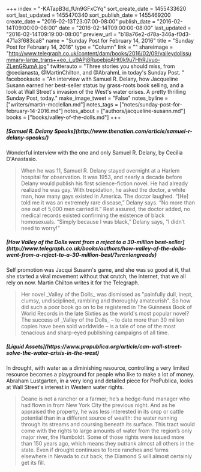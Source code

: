 +++
index = "-KATapB3d_fUn9GFxCYq"
sort_create_date = 1455433620
sort_last_updated = 1455470340
sort_publish_date = 1455469200
create_date = "2016-02-13T23:07:00-08:00"
publish_date = "2016-02-14T09:00:00-08:00"
date = "2016-02-14T09:00:00-08:00"
last_updated = "2016-02-14T09:19:00-08:00"
preview_url = "b18a76e2-d78a-346a-f0d3-471a3f683ca8"
name = "Sunday Post for February 14, 2016"
title = "Sunday Post for February 14, 2016"
type = "Column"
link = ""
shareimage = "http://www.telegraph.co.uk/content/dam/books/2016/02/09/valleydollssummary-large_trans++eo_i_u9APj8RuoebjoAHt0k9u7HhRJvuo-ZLenGRumA.jpg"
twitterauto = "Three stories you should miss, from @cecianasta, @MartinChilton, and @AbrahmL in today's Sunday Post. "
facebookauto = "An interview with Samuel R. Delany, how Jacqueline Susann earned her best-seller status by grass-roots book selling, and a look at Wall Street's invasion of the West's water crises. A pretty thrilling Sunday Post, today."
make_image_tweet = "False"
notes_byline = ["writers/martin-mcclellan.md"]
notes_tags = ["notes/sunday-post-for-february-14-2016.md"]
notes_about = ["authors/jacqueline-susann.md"]
books = ["books/valley-of-the-dolls.md"]
+++
<h5>[Samuel R. Delany Speaks](http://www.thenation.com/article/samuel-r-delany-speaks/)</h5>

Wonderful interview with the one and only Samuel R. Delany, by Cecilia D'Anastasio. 

<blockquote>
	When he was 11, Samuel R. Delany stayed overnight at a Harlem hospital for observation. It was 1953, and nearly a decade before Delany would publish his first science-fiction novel. He had already realized he was gay. With trepidation, he asked the doctor, a white man, how many gays existed in America. The doctor laughed. “[He] told me it was an extremely rare disease,” Delany says. “No more than one out of 5,000 men carried it.” Rest assured, the doctor added, no medical records existed confirming the existence of black homosexuals. “Simply because I was black,” Delany says, “I didn’t need to worry!”
</blockquote>


<h5>[How Valley of the Dolls went from a reject to a 30-million best-seller](http://www.telegraph.co.uk/books/authors/how-valley-of-the-dolls-went-from-a-reject-to-a-30-million-best/?src=longreads)</h5>

Self promotion was Jacqui Susann's game, and she was so good at it, that she started a viral movement without that crutch, the internet, that we all rely on now. Martin Chilton writes it for the Telegraph.

<blockquote>
	Her novel _Valley of the Dolls_ was dismissed as "painfully dull, inept, clumsy, undisciplined, rambling and thoroughly amateurish". So how did such a poor book go on to be registered in The Guinness Book of World Records in the late Sixties as the world's most popular novel? The success of _Valley of the Dolls_ – to date more than 30 million copies have been sold worldwide – is a tale of one of the most tenacious and sharp-eyed publishing campaigns of all time.
</blockquote>

<h5>[Liquid Assets](https://www.propublica.org/article/can-wall-street-solve-the-water-crisis-in-the-west)</h5>

In drought, with water as a diminishing resource, controlling a very limited resource becomes a playground for people who like to make a lot of money. Abraham Lustgarten, in a very long and detailed piece for ProPublica, looks at Wall Street's interest in Western water rights.

<blockquote>
	Deane is not a rancher or a farmer; he’s a hedge-fund manager who had flown in from New York City the previous night. And as he appraised the property, he was less interested in its crop or cattle potential than in a different source of wealth: the water running through its streams and coursing beneath its surface. This tract would come with the rights to large amounts of water from the region’s only major river, the Humboldt. Some of those rights were issued more than 150 years ago, which means they outrank almost all others in the state. Even if drought continues to force ranches and farms elsewhere in Nevada to cut back, the Diamond S will almost certainly get its fill.
</blockquote>